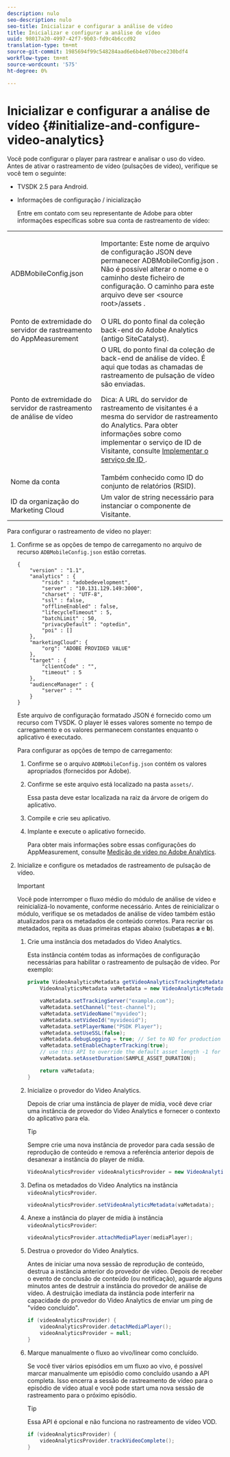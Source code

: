 ```yaml
---
description: nulo
seo-description: nulo
seo-title: Inicializar e configurar a análise de vídeo
title: Inicializar e configurar a análise de vídeo
uuid: 98017a20-4997-42f7-9b03-fd9c4b6ccd92
translation-type: tm+mt
source-git-commit: 1985694f99c548284aad6e6b4e070bece230bdf4
workflow-type: tm+mt
source-wordcount: '575'
ht-degree: 0%

---
```



# Inicializar e configurar a análise de vídeo {#initialize-and-configure-video-analytics}

Você pode configurar o player para rastrear e analisar o uso do vídeo.
Antes de ativar o rastreamento de vídeo (pulsações de vídeo), verifique se você tem o seguinte:

* TVSDK 2.5 para Android.
* Informações de configuração / inicialização

   Entre em contato com seu representante de Adobe para obter informações específicas sobre sua conta de rastreamento de vídeo:

<table id="table_3565328ABBEE4605A92EAE1ADE5D6F84"> 
 <tbody> 
  <tr> 
   <td colname="col1"> <span class="filepath"> ADBMobileConfig.json  </span> </td> 
   <td colname="col2"> <p>Importante:  Este nome de arquivo de configuração JSON deve permanecer <span class="filepath"> ADBMobileConfig.json </span>. Não é possível alterar o nome e o caminho deste ficheiro de configuração. O caminho para este arquivo deve ser <span class="filepath"> &lt;source root&gt;/assets </span>. </p> </td> 
  </tr> 
  <tr> 
   <td colname="col1"> Ponto de extremidade do servidor de rastreamento do AppMeasurement </td> 
   <td colname="col2"> O URL do ponto final da coleção back-end do Adobe Analytics (antigo SiteCatalyst). </td> 
  </tr> 
  <tr> 
   <td colname="col1"> Ponto de extremidade do servidor de rastreamento de análise de vídeo </td> 
   <td colname="col2"> O URL do ponto final da coleção de back-end de análise de vídeo. É aqui que todas as chamadas de rastreamento de pulsação de vídeo são enviadas. <p>Dica:  A URL do servidor de rastreamento de visitantes é a mesma do servidor de rastreamento do Analytics. Para obter informações sobre como implementar o serviço de ID de Visitante, consulte <a href="https://marketing.adobe.com/resources/help/en_US/mcvid/mcvid-setup-target.html" format="html" scope="external"> Implementar o serviço de ID </a>. </p> </td> 
  </tr> 
  <tr> 
   <td colname="col1"> Nome da conta </td> 
   <td colname="col2"> Também conhecido como ID do conjunto de relatórios (RSID). </td> 
  </tr> 
  <tr> 
   <td colname="col1"> ID da organização do Marketing Cloud </td> 
   <td colname="col2"> Um valor de string necessário para instanciar o componente de Visitante. </td> 
  </tr> 
 </tbody> 
</table>

Para configurar o rastreamento de vídeo no player:

1. Confirme se as opções de tempo de carregamento no arquivo de recurso `ADBMobileConfig.json` estão corretas.

   ```
   { 
       "version" : "1.1", 
       "analytics" : { 
           "rsids" : "adobedevelopment", 
           "server" : "10.131.129.149:3000", 
           "charset" : "UTF-8", 
           "ssl" : false, 
           "offlineEnabled" : false, 
           "lifecycleTimeout" : 5, 
           "batchLimit" : 50, 
           "privacyDefault" : "optedin", 
           "poi" : [] 
       }, 
       "marketingCloud": { 
           "org": "ADOBE PROVIDED VALUE"  
       }, 
       "target" : { 
           "clientCode" : "", 
           "timeout" : 5 
       }, 
       "audienceManager" : { 
           "server" : "" 
       } 
   }
   ```

   Este arquivo de configuração formatado JSON é fornecido como um recurso com TVSDK. O player lê esses valores somente no tempo de carregamento e os valores permanecem constantes enquanto o aplicativo é executado.

   Para configurar as opções de tempo de carregamento:


   1. Confirme se o arquivo `ADBMobileConfig.json` contém os valores apropriados (fornecidos por Adobe).
   1. Confirme se este arquivo está localizado na pasta `assets/`.

      Essa pasta deve estar localizada na raiz da árvore de origem do aplicativo.

   1. Compile e crie seu aplicativo.
   1. Implante e execute o aplicativo fornecido.

      Para obter mais informações sobre essas configurações do AppMeasurement, consulte [Medição de vídeo no Adobe Analytics](https://marketing.adobe.com/resources/help/en_US/sc/appmeasurement/video/).

1. Inicialize e configure os metadados de rastreamento de pulsação de vídeo.

   >[!IMPORTANT]
   >
   >Você pode interromper o fluxo médio do módulo de análise de vídeo e reinicializá-lo novamente, conforme necessário. Antes de reinicializar o módulo, verifique se os metadados de análise de vídeo também estão atualizados para os metadados de conteúdo corretos. Para recriar os metadados, repita as duas primeiras etapas abaixo (subetapas **a** e **b**).

   1. Crie uma instância dos metadados do Video Analytics.

      Esta instância contém todas as informações de configuração necessárias para habilitar o rastreamento de pulsação de vídeo. Por exemplo:

      ```java
      private VideoAnalyticsMetadata getVideoAnalyticsTrackingMetadata() { 
          VideoAnalyticsMetadata vaMetadata = new VideoAnalyticsMetadata(); 
      
          vaMetadata.setTrackingServer("example.com"); 
          vaMetadata.setChannel("test-channel"); 
          vaMetadata.setVideoName("myvideo"); 
          vaMetadata.setVideoId("myvideoid"); 
          vaMetadata.setPlayerName("PSDK Player"); 
          vaMetadata.setUseSSL(false); 
          vaMetadata.debugLogging = true; // Set to NO for production deployment. 
          vaMetadata.setEnableChapterTracking(true); 
          // use this API to override the default asset length -1 for live streams 
          vaMetadata.setAssetDuration(SAMPLE_ASSET_DURATION); 
      
          return vaMetadata; 
      }
      ```

   1. Inicialize o provedor do Video Analytics.

      Depois de criar uma instância de player de mídia, você deve criar uma instância de provedor do Video Analytics e fornecer o contexto do aplicativo para ela.

      >[!TIP]
      >
      >Sempre crie uma nova instância de provedor para cada sessão de reprodução de conteúdo e remova a referência anterior depois de desanexar a instância do player de mídia.

      ```java
      VideoAnalyticsProvider videoAnalyticsProvider = new VideoAnalyticsProvider(appContext); 
      ```

   1. Defina os metadados do Video Analytics na instância `videoAnalyticsProvider`.

      ```java
      videoAnalyticsProvider.setVideoAnalyticsMetadata(vaMetadata);
      ```

   1. Anexe a instância do player de mídia à instância `videoAnalyticsProvider`:

      ```java
      videoAnalyticsProvider.attachMediaPlayer(mediaPlayer); 
      ```

   1. Destrua o provedor do Video Analytics.

      Antes de iniciar uma nova sessão de reprodução de conteúdo, destrua a instância anterior do provedor de vídeo. Depois de receber o evento de conclusão de conteúdo (ou notificação), aguarde alguns minutos antes de destruir a instância do provedor de análise de vídeo. A destruição imediata da instância pode interferir na capacidade do provedor do Video Analytics de enviar um ping de &quot;vídeo concluído&quot;.

      ```java
      if (videoAnalyticsProvider) { 
          videoAnalyticsProvider.detachMediaPlayer(); 
          videoAnalyticsProvider = null; 
      }
      ```

   1. Marque manualmente o fluxo ao vivo/linear como concluído.

      Se você tiver vários episódios em um fluxo ao vivo, é possível marcar manualmente um episódio como concluído usando a API completa. Isso encerra a sessão de rastreamento de vídeo para o episódio de vídeo atual e você pode start uma nova sessão de rastreamento para o próximo episódio.

      >[!TIP]
      >
      >Essa API é opcional e não funciona no rastreamento de vídeo VOD.

      ```java
      if (videoAnalyticsProvider) { 
          videoAnalyticsProvider.trackVideoComplete();    
      }
      ```

